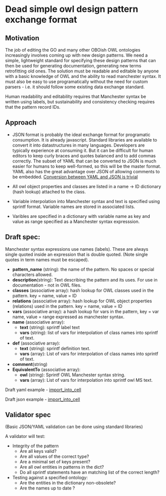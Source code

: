# Dead simple owl design pattern exchange format

## Motivation

The job of editing the GO and many other OBOish OWL ontologies increasingly involves coming up with new design patterns.  We need a simple, lightweight standard for specifying these design patterns that can then be used 
for generating documentation, generating new terms
retrofitting old ones. The solution must be readable and editable by anyone with a
basic knowledge of OWL and the ability to read manchester syntax.  It must also be easy
to use programatically without the need for custom parsers - i.e. it should follow some 
existing data exchange standard.

Human readability and editability requires that Manchester syntax be written using
labels, but sustainability and consistency checking requires that 
the pattern record IDs. 


## Approach

* JSON format is probably the ideal exchange format for programatic consumption. It is already javascript.  Standard libraries are available to convert it into datastructures in many languages. Developers are typically experience at consuming it. But it can be difficult for human editors to keep curly braces and quotes balanced and to add commas correctly.  The subset of YAML that can be converted to JSON is much easier for humans to keep well-formed, so this will be the master format.  YAML also has the great advantage over JSON of allowing comments to be embedded. [Conversion between YAML and JSON is trivial](http://yamltojson.com/)

* All owl object properties and classes are listed in a name -> ID dictionary (hash lookup) attached to the class.

* Variable interpolation into Manchester syntax and text is specified using sprintf format.  Variable names are stored in associated lists.

* Varibles are specified in a dictionary with variable name as key and value as range specified as a Manchester syntax expresssion.

## Draft spec:

Manchester syntax expressions use names (labels).  These are always single quoted inside an expression that is double quoted. (Note single quotes in term names must be escaped).

* __pattern\_name__ (string): the name of the pattern. No spaces or special characters allowed.
* __description__(string): Text describing the pattern and its uses.  For use in documentation - not in OWL files.
* __classes__ (associative array): hash lookup for OWL classes used in the pattern. key = name, value = ID
* __relations__ (associative array): hash lookup for OWL object properties (relations) used in the pattern. key = name, value = ID
* __vars__ (associative array): a hash lookup for vars in the pattern, key = var name, value = range expressed as manchester syntax.
* __name__  (associative array): 
  * __text__ (string): sprintf label text
  * __vars__ (string): list of vars for interpolation of class names into sprintf of text.
* __def__ (associative array): 
  * __text__ (string): sprintf definition text.  
  * __vars__ (array): List of vars for interpolation of class names into sprintf of text. 
* __comment__(string)
* __EquivalentTo__ (associative array): 
  * __owl__ (string): Sprintf OWL Manchester syntax string.
  * __vars__ (array): List of vars for interpolation into sprintf owl MS text.


Draft yaml example - [import_into_cell](yaml/import_into_cell.yaml)

Draft json example - [import_into_cell](json/import_into_cell.json)


## Validator spec

(Basic JSON/YAML validation can be done using standard libraries)

A validator will test:
* Integrity of the pattern
  * Are all keys valid?
  * Are all values of the correct type?
  * Are a minimal set of keys present?
  * Are all owl entities in patterns in the dict?
  * Do all sprintf statements have an matching list of the correct length?
* Testing against a specified ontology:
  * Are the entities in the dictionary non-obsolete?
  * Are the names up to date ?






